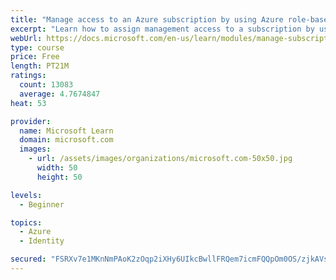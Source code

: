 ```yaml
---
title: "Manage access to an Azure subscription by using Azure role-based access control (RBAC)"
excerpt: "Learn how to assign management access to a subscription by using Azure role-based access control."
webUrl: https://docs.microsoft.com/en-us/learn/modules/manage-subscription-access-azure-rbac/
type: course
price: Free
length: PT21M
ratings:
  count: 13083
  average: 4.7674847
heat: 53

provider:
  name: Microsoft Learn
  domain: microsoft.com
  images:
    - url: /assets/images/organizations/microsoft.com-50x50.jpg
      width: 50
      height: 50

levels:
  - Beginner

topics:
  - Azure
  - Identity

secured: "FSRXv7e1MKnNmPAoK2zOqp2iXHy6UIkcBwllFRQem7icmFQQpOm0OS/zjkAVsk3UGjhyskEcxdPBUwyrLrwh47pBusF5fqN35Fayk+Qxt0qFd1TC6LTH5P/EktfNew161E0GMRmtUFXDj1oJKjREsHGlTNXoeDwGf7XRmeJ+JqHK0I2Yt5/RFlj22HOkpy+q3Fc7qh4WatiwuccGVhVnKLK644BkZyDDFyklWchHX6ueF7wdyB1RWApw9MwpPluBzStQEVRN+0Uiu6DJfWw++uSE3LqlRq6VHUr+pg9HhS6bT8jwcG+Ebbg7E/nZx3kwhdJrtj9xs21Xz31sK+mzsuURGx08nLmXj1m5K+Cg3SfuqpfDIPCmO8ApDpbDSqby4HCahawNNAQmKXGpGx1hgkx4lCaR13EDKBA4tu3my+ECwmAaEuOcRTPwHxCh2LHb;IHyb6z/3uBrqewpDipweEA=="
---
```


